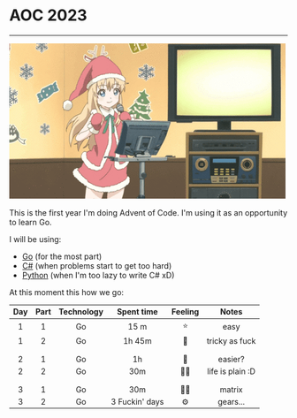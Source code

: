 # AOC 2023

---

![christmas_gif](https://github.com/AriDevK/AdventOfCode/blob/main/2023/assets/dance.gif)

This is the first year I'm doing Advent of Code. I'm using it as an opportunity to learn Go.

I will be using:
- [Go](https://golang.org/) (for the most part)
- [C#](https://docs.microsoft.com/en-us/dotnet/csharp/) (when problems start to get too hard)
- [Python](https://www.python.org/) (when I'm too lazy to write C# xD)



At this moment this how we go:

| Day | Part |  Technology | Spent time | Feeling  |      Notes       |
|:---:|:----:|:---:|:----------:|:--------:|:----------------:|
|  1  |  1   | Go |    15 m    |    ⭐     |       easy       |
|  1  |  2   | Go |   1h 45m   |    🤡    |  tricky as fuck  |
|||||||
|||||||
|  2  |  1   | Go |     1h     |    🤨    |     easier?      |
|  2  |  2   | Go |    30m     | 👍🏻 | life is plain :D |
|||||||
|||||||
|  3  |  1   | Go |    30m     | 👍🏻 | matrix |
|  3  |  2   | Go |    3 Fuckin' days     | ⚙️ | gears... |







